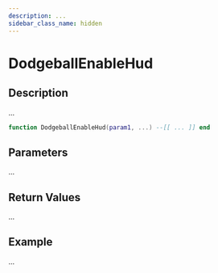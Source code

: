```yaml
---
description: ...
sidebar_class_name: hidden
---
```


# DodgeballEnableHud

## Description

...

```lua
function DodgeballEnableHud(param1, ...) --[[ ... ]] end
```

## Parameters

...

## Return Values

...

## Example

...

